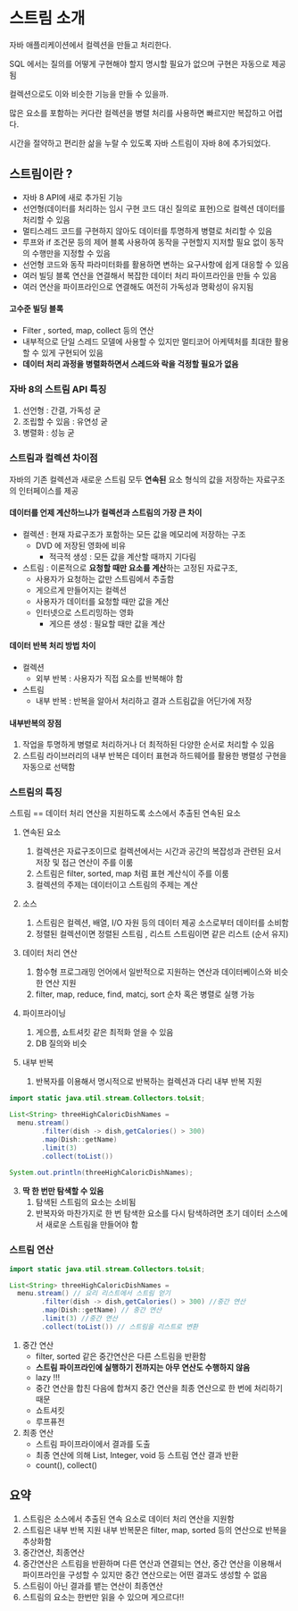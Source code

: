 # 스트림 소개

자바 애플리케이션에서 컬렉션을 만들고 처리한다.

SQL 에서는 질의를 어떻게 구현해야 할지 명시할 필요가 없으며 구현은 자동으로 제공됨

컬렉션으로도 이와 비슷한 기능을 만들 수 있을까.

많은 요소를 포함하는 커다란 컬렉션을 병렬 처리를 사용하면 빠르지만 복잡하고 어렵다.

시간을 절약하고 편리한 삶을 누랄 수 있도록 자바 스트림이 자바 8에 추가되었다.

## 스트림이란 ? 

* 자바 8 API에 새로 추가된 기능
* 선언형(데이터를 처리하는 임시 구현 코드 대신 질의로 표현)으로 컬렉션 데이터를 처리할 수 있음
* 멀티스레드 코드를 구현하지 않아도 데이터를 투명하게 병렬로 처리할 수 있음
* 루프와 if 조건문 등의 제어 블록 사용하여 동작을 구현할지 지저할 필요 없이 동작의 수행만을 지정할 수 있음
* 선언형 코드와 동작 파라미터화를 활용하면 변하는 요구사항에 쉽게 대응할 수 있음
* 여러 빌딩 블록 연산을 연결해서 복잡한 데이터 처리 파이프라인을 만들 수 있음
* 여러 연산을 파이프라인으로 연결해도 여전히 가독성과 명확성이 유지됨

#### 고수준 빌딩 블록

* Filter , sorted, map, collect 등의 연산
* 내부적으로 단일 스레드 모델에 사용할 수 있지만 멀티코어 아케텍처를 최대한 활용할 수 있게 구현되어 있음
* **데이터 처리 과정을 병렬화하면서 스레드와 락을 걱정할 필요가 없음**

### 자바 8의 스트림 API 특징

1. 선언형 : 간결, 가독성 굳
2. 조립할 수 있음 : 유연성 굳
3. 병렬화 : 성능 굳



### 스트림과 컬렉션 차이점

자바의 기존 컬렉션과 새로운 스트림 모두 **연속된** 요소 형식의 값을 저장하는 자료구조의 인터페이스를 제공

#### **데이터를 언제 계산하느냐**가 컬렉션과 스트림의 가장 큰 차이

* 컬렉션 : 현재 자료구조가 포함하는 모든 값을 메모리에 저장하는 구조
  * DVD 에 저장된 영화에 비유
    * 적극적 생성 : 모든 값을 계산할 때까지 기다림
* 스트림 : 이론적으로 **요청할 때만 요소를 계산**하는 고정된 자료구조,
  * 사용자가 요청하는 값만 스트림에서 추출함
  * 게으르게 만들어지는 컬렉션
  * 사용자가 데이터를 요청할 때만 값을 계산
  * 인터넷으로 스트리밍하는 영화
    * 게으른 생성 : 필요할 때만 값을 계산

#### **데이터 반복 처리 방법** 차이

* 컬렉션
  * 외부 반복 : 사용자가 직접 요소를 반복해야 함
* 스트림
  * 내부 반복 : 반복을 알아서 처리하고 결과 스트림값을 어딘가에 저장

#### 내부반복의 장점

1. 작업을 투명하게 병렬로 처리하거나 더 최적하된 다양한 순서로 처리할 수 있음
2. 스트림 라이브러리의 내부 반복은 데이터 표현과 하드웨어를 활용한 병렬성 구현을 자동으로 선택함



### 스트림의 특징

스트림 == 데이터 처리 연산을 지원하도록 소스에서 추출된 연속된 요소

1. 연속된 요소
   1. 컬렉션은 자료구조이므로 컬렉션에서는 시간과 공간의 복잡성과 관련된 요서 저장 및 접근 연산이 주를 이룸
   2. 스트림은 filter, sorted, map 처럼 표현 계산식이 주를 이룸
   3. 컬렉션의 주제는 데이터이고 스트림의 주제는 계산
2. 소스
   1. 스트림은 컬렉션, 배열, I/O 자원 등의 데이터 제공 소스로부터 데이터를 소비함
   2. 정렬된 컬렉션이면 정렬된 스트림 , 리스트 스트림이면 같은 리스트 (순서 유지) 
3. 데이터 처리 연산
   1. 함수형 프로그래밍 언어에서 일반적으로 지원하는 연산과 데이터베이스와 비슷한 연산 지원
   2. filter, map, reduce, find, matcj, sort 순차 혹은 병렬로 실행 가능



1. 파이프라이닝
   1. 게으름, 쇼트셔킷 같은 최적화 얻을 수 있음
   2. DB 질의와 비슷
2. 내부 반복
   1. 반복자를 이용해서 명시적으로 반복하는 컬렉션과 다리 내부 반복 지원

```java
import static java.util.stream.Collectors.toLsit;

List<String> threeHighCaloricDishNames = 
  menu.stream()
  		.filter(dish -> dish,getCalories() > 300)
  		.map(Dish::getName)
  		.limit(3)
  		.collect(toList())
  
System.out.println(threeHighCaloricDishNames); 
```

3. **딱 한 번만 탐색할 수 있음**
   1. 탐색된 스트림의 요소는 소비됨
   2. 반복자와 마찬가지로 한 번 탐색한 요소를 다시 탐색하려면 초기 데이터 소스에서 새로운 스트림을 만들어야 함

### 

### 스트림 연산

```java
import static java.util.stream.Collectors.toLsit;

List<String> threeHighCaloricDishNames = 
  menu.stream() // 요리 리스트에서 스트림 얻기
  		.filter(dish -> dish,getCalories() > 300) //중간 연산
  		.map(Dish::getName) // 중간 연산
  		.limit(3) //중간 연산
  		.collect(toList()) // 스트림을 리스트로 변환
```



1. 중간 연산
   * filter, sorted 같은 중간연산은 다른 스트림을 반환함
   * **스트림 파이프라인에 실행하기 전까지는 아무 연산도 수행하지 않음**
   * lazy !!! 
   * 중간 연산을 합친 다음에 합쳐지 중간 연산을 최종 연산으로 한 번에 처리하기 때문
   * 쇼트셔킷
   * 루프퓨전
2. 최종 연산
   * 스트림 파이프라이에서 결과를 도출
   * 최종 연산에 의해 List, Integer, void 등 스트림 연산 결과 반환 
   * count(), collect()



## 요약

1. 스트림은 소스에서 추출된 연속 요소로 데이터 처리 연산을 지원함
2. 스트림은 내부 반복 지원 내부 반복문은 filter, map, sorted 등의 연산으로 반복을 추상화함 
3. 중간연산, 최종연산
4. 중간연산은 스트림을 반환하며 다른 연산과 연결되는 연산, 중간 연산을 이용해서 파이프라인을 구성할 수 있지만 중간 연산으로는 어떤 결과도 생성할 수 없음
5. 스트림이 아닌 결과를 뱉는 연산이 최종연산
6. 스트림의 요소는 한번만 읽을 수 있으며 게으르다!!







